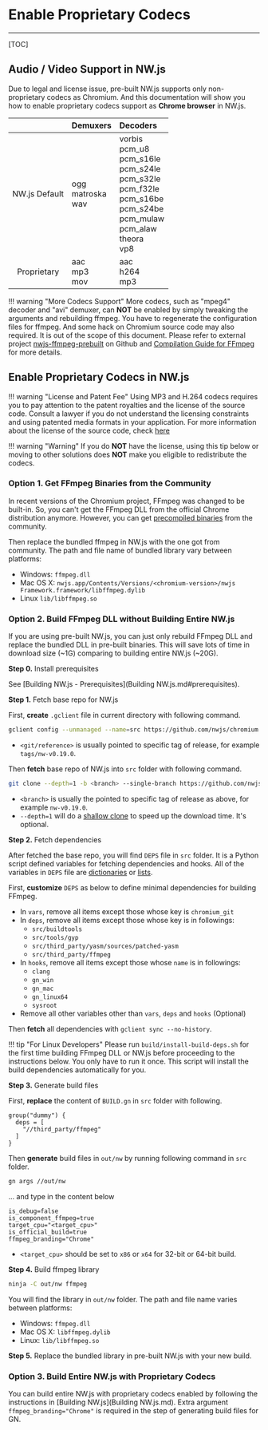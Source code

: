 # Enable Proprietary Codecs
---

[TOC]

## Audio / Video Support in NW.js

Due to legal and license issue, pre-built NW.js supports only non-proprietary codecs as Chromium. And this documentation will show you how to enable proprietary codecs support as **Chrome browser** in NW.js.

| | Demuxers | Decoders |
|:---:|:---|:---|
| NW.js Default | ogg<br>matroska<br>wav | vorbis<br>pcm_u8<br>pcm_s16le<br>pcm_s24le<br>pcm_s32le<br>pcm_f32le<br>pcm_s16be<br>pcm_s24be<br>pcm_mulaw<br>pcm_alaw<br>theora<br>vp8 |
| Proprietary | aac<br>mp3<br>mov | aac<br>h264<br>mp3 |

!!! warning "More Codecs Support"
    More codecs, such as "mpeg4" decoder and "avi" demuxer, can **NOT** be enabled by simply tweaking the arguments and rebuilding ffmpeg. You have to regenerate the configuration files for ffmpeg. And some hack on Chromium source code may also required. It is out of the scope of this document. Please refer to external project [nwjs-ffmpeg-prebuilt](https://github.com/iteufel/nwjs-ffmpeg-prebuilt) on Github and [Compilation Guide for FFmpeg](https://trac.ffmpeg.org/wiki/CompilationGuide) for more details.

## Enable Proprietary Codecs in NW.js

!!! warning "License and Patent Fee"
    Using MP3 and H.264 codecs requires you to pay attention to the patent royalties and the license of the source code. Consult a lawyer if you do not understand the licensing constraints and using patented media formats in your application. For more information about the license of the source code, check [here](https://chromium.googlesource.com/chromium/third_party/ffmpeg.git/+/master/CREDITS.chromium)

!!! warning "Warning"
    If you do **NOT** have the license, using this tip below or moving to other solutions does **NOT** make you eligible to redistribute the codecs.

### Option 1. Get FFmpeg Binaries from the Community

In recent versions of the Chromium project, FFmpeg was changed to be built-in. So, you can't get the FFmpeg DLL from the official Chrome distribution anymore. However, you can get [precompiled binaries](https://github.com/iteufel/nwjs-ffmpeg-prebuilt/releases) from the community.

Then replace the bundled ffmpeg in NW.js with the one got from community. The path and file name of bundled library vary between platforms:

* Windows: `ffmpeg.dll`
* Mac OS X: `nwjs.app/Contents/Versions/<chromium-version>/nwjs Framework.framework/libffmpeg.dylib`
* Linux `lib/libffmpeg.so`

### Option 2. Build FFmpeg DLL without Building Entire NW.js

If you are using pre-built NW.js, you can just only rebuild FFmpeg DLL and replace the bundled DLL in pre-built binaries. This will save lots of time in download size (~1G) comparing to building entire NW.js (~20G).

**Step 0.** Install prerequisites

See [Building NW.js - Prerequisites](Building NW.js.md#prerequisites).

**Step 1.** Fetch base repo for NW.js

First, **create** `.gclient` file in current directory with following command.

```bash
gclient config --unmanaged --name=src https://github.com/nwjs/chromium.src.git@<git/reference>
```

* `<git/reference>` is usually pointed to specific tag of release, for example `tags/nw-v0.19.0`.

Then **fetch** base repo of NW.js into `src` folder with following command.

```bash
git clone --depth=1 -b <branch> --single-branch https://github.com/nwjs/chromium.src.git src
```

* `<branch>` is usually the pointed to specific tag of release as above, for example `nw-v0.19.0`.
* `--depth=1` will do a [shallow clone](https://git-scm.com/docs/git-clone#git-clone---depthltdepthgt) to speed up the download time. It's optional.

**Step 2.** Fetch dependencies

After fetched the base repo, you will find `DEPS` file in `src` folder. It is a Python script defined variables for fetching dependencies and hooks. All of the variables in `DEPS` file are [dictionaries](https://docs.python.org/2/library/stdtypes.html#mapping-types-dict) or [lists](https://docs.python.org/2/library/stdtypes.html#sequence-types-str-unicode-list-tuple-bytearray-buffer-xrange).

First, **customize** `DEPS` as below to define minimal dependencies for building FFmpeg.

* In `vars`, remove all items except those whose key is `chromium_git`
* In `deps`, remove all items except those whose key is in followings:
    - `src/buildtools`
    - `src/tools/gyp`
    - `src/third_party/yasm/sources/patched-yasm`
    - `src/third_party/ffmpeg`
* In `hooks`, remove all items except those whose `name` is in followings:
    - `clang`
    - `gn_win`
    - `gn_mac`
    - `gn_linux64`
    - `sysroot`
* Remove all other variables other than `vars`, `deps` and `hooks` (Optional)

Then **fetch** all dependencies with `gclient sync --no-history`.

!!! tip "For Linux Developers"
    Please run `build/install-build-deps.sh` for the first time building FFmpeg DLL or NW.js before proceeding to the instructions below. You only have to run it once. This script will install the build dependencies automatically for you.

**Step 3.** Generate build files

First, **replace** the content of `BUILD.gn` in `src` folder with following.

```
group("dummy") {
  deps = [
    "//third_party/ffmpeg"
  ]
}
```

Then **generate** build files in `out/nw` by running following command in `src` folder.

```bash
gn args //out/nw
```

... and type in the content below

```none
is_debug=false
is_component_ffmpeg=true
target_cpu="<target_cpu>"
is_official_build=true
ffmpeg_branding="Chrome"
```

* `<target_cpu>` should be set to `x86` or `x64` for 32-bit or 64-bit build.

**Step 4.** Build ffmpeg library

```bash
ninja -C out/nw ffmpeg
```

You will find the library in `out/nw` folder. The path and file name varies between platforms:

* Windows: `ffmpeg.dll`
* Mac OS X: `libffmpeg.dylib`
* Linux: `lib/libffmpeg.so`

**Step 5.** Replace the bundled library in pre-built NW.js with your new build.

### Option 3. Build Entire NW.js with Proprietary Codecs

You can build entire NW.js with proprietary codecs enabled by following the instructions in [Building NW.js](Building NW.js.md). Extra argument `ffmpeg_branding="Chrome"` is required in the step of generating build files for GN.
